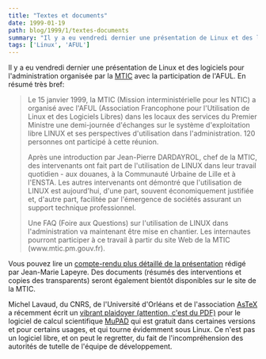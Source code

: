 ```yaml
---
title: "Textes et documents"
date: 1999-01-19
path: blog/1999/1/textes-documents
summary: "Il y a eu vendredi dernier une présentation de Linux et des logiciels pour l'administration organisée par la MTIC avec la participation de l'AFUL."
tags: ['Linux', 'AFUL']
---
```


<P>
Il y a eu vendredi dernier une présentation de Linux et
des logiciels pour l'administration organisée par la <A HREF="http://www.mtic.pm.gouv.fr/">MTIC</A> avec la participation de
l'AFUL. En résumé très bref:
</P>

<BLOCKQUOTE>
<P>Le 15 janvier 1999, la MTIC (Mission interministérielle pour les NTIC) a
organisé avec l'AFUL (Association Francophone pour l'Utilisation de Linux et
des Logiciels Libres) dans les locaux des services du Premier Ministre une
demi-journée d'échanges sur le système d'exploitation libre LINUX et ses
perspectives d'utilisation dans l'administration. 120 personnes ont
participé à cette réunion.</P>

<P>Après une introduction par Jean-Pierre DARDAYROL, chef de la MTIC, des
intervenants ont fait part de l'utilisation de LINUX dans leur travail
quotidien - aux douanes, à la Communauté Urbaine de Lille et à l'ENSTA. Les
autres intervenants ont démontré que l'utilisation de LINUX est aujourd'hui,
d'une part, souvent économiquement justifiée et, d'autre part, facilitée par
l'émergence de sociétés assurant un support technique professionnel.</P>

<P>Une FAQ (Foire aux Questions) sur l'utilisation de LINUX dans
l'administration va maintenant être mise en chantier. Les internautes
pourront participer à ce travail à partir du site Web de la MTIC
(www.mtic.pm.gouv.fr).</P>

</BLOCKQUOTE>
<P>
Vous pouvez lire un <A HREF="http://www.linux-center.org/articles/9901/mtic.txt">compte-rendu
plus détaillé de la présentation</A> rédigé par Jean-Marie Lapeyre.
Des documents (résumés des interventions et copies des transparents)
seront également bientôt disponibles sur le site de la MTIC.
</P>

<P>
Michel Lavaud, du CNRS, de l'Université d'Orléans et de l'association <A HREF="http://www.univ-orleans.fr/EXT/ASTEX/">AsTeX</A> a récemment écrit un
<A HREF="http://www.loria.fr/~zimmerma/mupad/Whymup.pdf">vibrant plaidoyer
(attention, c'est du PDF)</A> pour le logiciel de calcul scientifique
<A HREF="http://www.mupad.de/">MuPAD</A> qui est gratuit dans certaines
versions et pour certains usages, et qui tourne évidemment sous Linux.
Ce n'est pas un logiciel libre, et on peut le regretter, du fait de
l'incompréhension des autorités de tutelle de l'équipe de développement.
</P>


